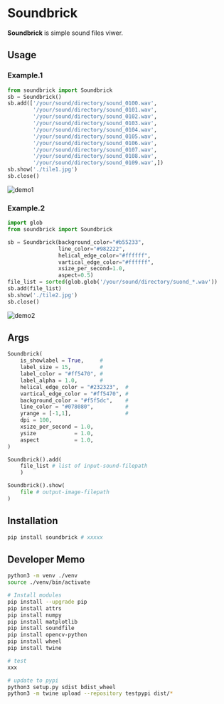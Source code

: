 # Soundbrick

**Soundbrick** is simple sound files viwer.

## Usage
### Example.1
```python
from soundbrick import Soundbrick
sb = Soundbrick()
sb.add(['/your/sound/directory/sound_0100.wav',
        '/your/sound/directory/sound_0101.wav',
        '/your/sound/directory/sound_0102.wav',
        '/your/sound/directory/sound_0103.wav',
        '/your/sound/directory/sound_0104.wav',
        '/your/sound/directory/sound_0105.wav',
        '/your/sound/directory/sound_0106.wav',
        '/your/sound/directory/sound_0107.wav',
        '/your/sound/directory/sound_0108.wav',
        '/your/sound/directory/sound_0109.wav',])
sb.show('./tile1.jpg')
sb.close()
```
![demo1](https://raw.githubusercontent.com/cygkichi/wavetile/master/examples/img/tile1.jpg)

### Example.2
```python
import glob
from soundbrick import Soundbrick

sb = Soundbrick(background_color="#b55233",
                line_color="#982222",
                helical_edge_color="#ffffff",
                vartical_edge_color="#ffffff",
                xsize_per_second=1.0,
                aspect=0.5)
file_list = sorted(glob.glob('/your/sound/directory/suond_*.wav'))
sb.add(file_list)
sb.show('./tile2.jpg')
sb.close()
```
![demo2](https://raw.githubusercontent.com/cygkichi/wavetile/master/examples/img/tile2.jpg)


## Args

```python
Soundbrick(
    is_showlabel = True,     #
    label_size = 15,         #
    label_color = "#ff5470", #
    label_alpha = 1.0,       #
    helical_edge_color = "#232323",  #
    vartical_edge_color = "#ff5470", #
    background_color = "#f5f5dc",    #
    line_color = "#078080",          #
    yrange = [-1,1],                 #
    dpi = 100,
    xsize_per_second = 1.0,
    ysize            = 1.0,
    aspect           = 1.0,
)

Soundbrick().add(
    file_list # list of input-sound-filepath
    )

Soundbrick().show(
    file # output-image-filepath
)

```

## Installation

```bash
pip install soundbrick # xxxxx
```


## Developer Memo

```bash
python3 -m venv ./venv
source ./venv/bin/activate

# Install modules
pip install --upgrade pip
pip install attrs
pip install numpy
pip install matplotlib
pip install soundfile
pip install opencv-python
pip install wheel
pip install twine

# test
xxx

# update to pypi
python3 setup.py sdist bdist_wheel
python3 -m twine upload --repository testpypi dist/*
```
